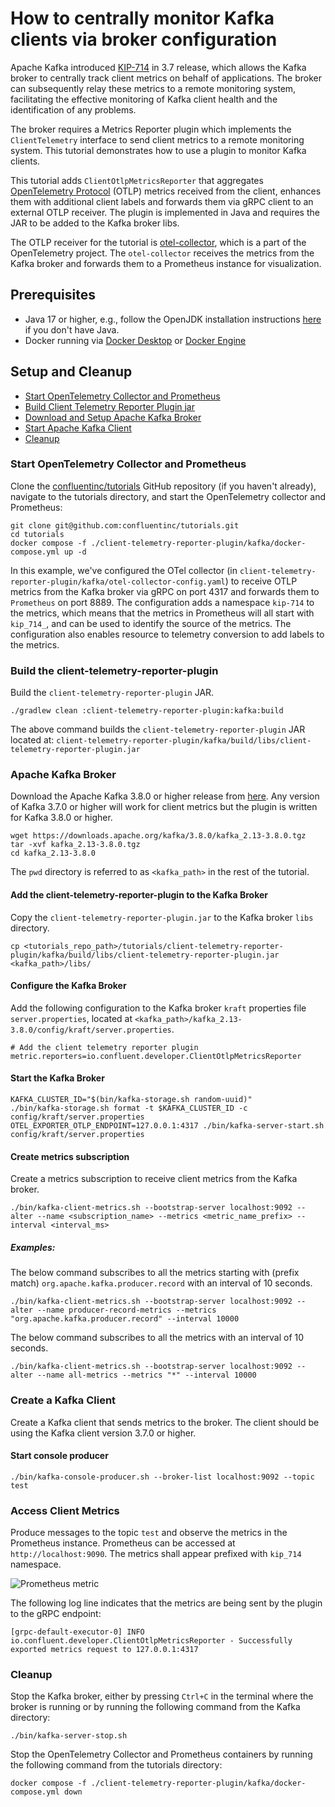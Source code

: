 <!-- title: How to centrally monitor Kafka clients via broker configuration -->
<!-- description: In this tutorial, learn how to centrally monitor Kafka clients via broker configuration (using KIP-714). -->

# How to centrally monitor Kafka clients via broker configuration

Apache Kafka introduced [KIP-714](https://cwiki.apache.org/confluence/display/KAFKA/KIP-714%3A+Client+metrics+and+observability)
in 3.7 release, which allows the Kafka broker to centrally track client metrics on behalf of applications.
The broker can subsequently relay these metrics to a remote monitoring system, facilitating the effective
monitoring of Kafka client health and the identification of any problems.

The broker requires a Metrics Reporter plugin which implements the `ClientTelemetry` interface to
send client metrics to a remote monitoring system. This tutorial demonstrates how to use a plugin
to monitor Kafka clients.

This tutorial adds `ClientOtlpMetricsReporter` that aggregates [OpenTelemetry Protocol](https://opentelemetry.io/docs/specs/otel/protocol/) (OTLP) metrics
received from the client, enhances them with additional client labels and forwards them via gRPC client
to an external OTLP receiver. The plugin is implemented in Java and requires the JAR to be
added to the Kafka broker libs.

The OTLP receiver for the tutorial is [otel-collector](https://opentelemetry.io/docs/collector/), which is a part of the OpenTelemetry project.
The `otel-collector` receives the metrics from the Kafka broker and forwards them to a Prometheus
instance for visualization.

## Prerequisites

* Java 17 or higher, e.g., follow the OpenJDK installation instructions [here](https://openjdk.org/install/) if you don't have Java.
* Docker running via [Docker Desktop](https://docs.docker.com/desktop/) or [Docker Engine](https://docs.docker.com/engine/install/)

## Setup and Cleanup
- [Start OpenTelemetry Collector and Prometheus](#start-opentelemetry-collector-and-prometheus)
- [Build Client Telemetry Reporter Plugin jar](#build-the-client-telemetry-reporter-plugin)
- [Download and Setup Apache Kafka Broker](#apache-kafka-broker)
- [Start Apache Kafka Client](#create-a-kafka-client)
- [Cleanup](#cleanup)

### Start OpenTelemetry Collector and Prometheus

Clone the [confluentinc/tutorials](https://github.com/confluentinc/tutorials) GitHub repository
(if you haven't already), navigate to the tutorials directory, and start the OpenTelemetry collector and Prometheus:

```shell
git clone git@github.com:confluentinc/tutorials.git
cd tutorials
docker compose -f ./client-telemetry-reporter-plugin/kafka/docker-compose.yml up -d
```

In this example, we've configured the OTel collector (in `client-telemetry-reporter-plugin/kafka/otel-collector-config.yaml`)
to receive OTLP metrics from the Kafka broker via gRPC on port 4317 and forwards them to `Prometheus` on port 8889.
The configuration adds a namespace `kip-714` to the metrics, which means that the metrics in Prometheus
will all start with `kip_714_`, and can be used to identify the source of the metrics.
The configuration also enables resource to telemetry conversion to add labels to the metrics.

### Build the client-telemetry-reporter-plugin

Build the `client-telemetry-reporter-plugin` JAR.

```shell
./gradlew clean :client-telemetry-reporter-plugin:kafka:build
```

The above command builds the `client-telemetry-reporter-plugin` JAR located at:
`client-telemetry-reporter-plugin/kafka/build/libs/client-telemetry-reporter-plugin.jar`

### Apache Kafka Broker

Download the Apache Kafka 3.8.0 or higher release from [here](https://kafka.apache.org/downloads).
Any version of Kafka 3.7.0 or higher will work for client metrics but the plugin is written for Kafka 3.8.0 or higher.

```shell
wget https://downloads.apache.org/kafka/3.8.0/kafka_2.13-3.8.0.tgz
tar -xvf kafka_2.13-3.8.0.tgz
cd kafka_2.13-3.8.0
```

The `pwd` directory is referred to as `<kafka_path>` in the rest of the tutorial.

#### Add the client-telemetry-reporter-plugin to the Kafka Broker

Copy the `client-telemetry-reporter-plugin.jar` to the Kafka broker `libs` directory.

```shell
cp <tutorials_repo_path>/tutorials/client-telemetry-reporter-plugin/kafka/build/libs/client-telemetry-reporter-plugin.jar <kafka_path>/libs/
```

#### Configure the Kafka Broker

Add the following configuration to the Kafka broker `kraft` properties file `server.properties`,
located at `<kafka_path>/kafka_2.13-3.8.0/config/kraft/server.properties`.

```properties
# Add the client telemetry reporter plugin
metric.reporters=io.confluent.developer.ClientOtlpMetricsReporter
```

#### Start the Kafka Broker

```shell
KAFKA_CLUSTER_ID="$(bin/kafka-storage.sh random-uuid)"
./bin/kafka-storage.sh format -t $KAFKA_CLUSTER_ID -c config/kraft/server.properties
OTEL_EXPORTER_OTLP_ENDPOINT=127.0.0.1:4317 ./bin/kafka-server-start.sh config/kraft/server.properties
```

#### Create metrics subscription

Create a metrics subscription to receive client metrics from the Kafka broker.

```shell
./bin/kafka-client-metrics.sh --bootstrap-server localhost:9092 --alter --name <subscription_name> --metrics <metric_name_prefix> --interval <interval_ms>
```

##### Examples:
The below command subscribes to all the metrics starting with (prefix match) `org.apache.kafka.producer.record`
with an interval of 10 seconds.

```shell
./bin/kafka-client-metrics.sh --bootstrap-server localhost:9092 --alter --name producer-record-metrics --metrics "org.apache.kafka.producer.record" --interval 10000
```

The below command subscribes to all the metrics with an interval of 10 seconds.

```shell
./bin/kafka-client-metrics.sh --bootstrap-server localhost:9092 --alter --name all-metrics --metrics "*" --interval 10000
```

### Create a Kafka Client

Create a Kafka client that sends metrics to the broker. The client should be using the Kafka client
version 3.7.0 or higher.

#### Start console producer

```shell
./bin/kafka-console-producer.sh --broker-list localhost:9092 --topic test
```

### Access Client Metrics

Produce messages to the topic `test` and observe the metrics in the Prometheus instance. Prometheus
can be accessed at `http://localhost:9090`. The metrics shall appear prefixed with `kip_714` namespace.

![Prometheus metric](https://raw.githubusercontent.com/confluentinc/tutorials/master/client-telemetry-reporter-plugin/kafka/img/prometheus_metric.png)

The following log line indicates that the metrics are being sent by the plugin to the gRPC endpoint:

```
[grpc-default-executor-0] INFO io.confluent.developer.ClientOtlpMetricsReporter - Successfully exported metrics request to 127.0.0.1:4317
```

### Cleanup

Stop the Kafka broker, either by pressing `Ctrl+C` in the terminal where the broker is running or by running
the following command from the Kafka directory:

```shell
./bin/kafka-server-stop.sh
```

Stop the OpenTelemetry Collector and Prometheus containers by running the following command from the tutorials directory:

```shell
docker compose -f ./client-telemetry-reporter-plugin/kafka/docker-compose.yml down
```